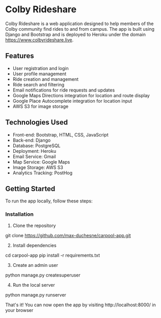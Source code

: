 # Colby Rideshare

Colby Rideshare is a web application designed to help members of the Colby community find rides to and from campus. The app is built using Django and Bootstrap and is deployed to Heroku under the domain https://www.colbyrideshare.live.

## Features

- User registration and login
- User profile management
- Ride creation and management
- Ride search and filtering
- Email notifications for ride requests and updates
- Google Maps Directions integration for location and route display
- Google Place Autocomplete integration for location input
- AWS S3 for image storage

## Technologies Used

- Front-end: Bootstrap, HTML, CSS, JavaScript
- Back-end: Django
- Database: PostgreSQL
- Deployment: Heroku
- Email Service: Gmail
- Map Service: Google Maps
- Image Storage: AWS S3
- Analytics Tracking: PostHog

## Getting Started

To run the app locally, follow these steps:

### Installation

1. Clone the repository

git clone https://github.com/max-duchesne/carpool-app.git

2. Install dependencies

cd carpool-app
pip install -r requirements.txt

3. Create an admin user

python manage.py createsuperuser

4. Run the local server

python manage.py runserver

That's it! You can now open the app by visiting http://localhost:8000/ in your browser
